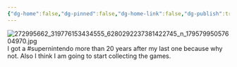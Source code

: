 ```yaml
---
{"dg-home":false,"dg-pinned":false,"dg-home-link":false,"dg-publish":true,"tags":["dgblip"],"disabled rules":["yaml-title","yaml-title-alias","file-name-heading"],"title":"philipp on instagram @ 2022-02-02","created-date":"2022-02-02T08:31:00","updated-date":"2025-05-02T17:43:08","dg-path":"blips/17957995057604970.md","permalink":"/blips/17957995057604970/","dgPassFrontmatter":true}
---
```



![272995662_319776153434555_6280292237381422745_n_17957995057604970.jpg](/img/user/attachments/272995662_319776153434555_6280292237381422745_n_17957995057604970.jpg)
I got a #supernintendo more than 20 years after my last one because why not. Also I think I am going to start collecting the games.



